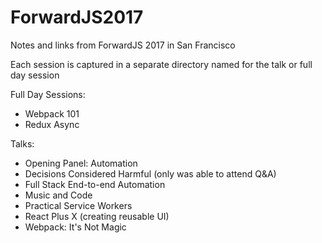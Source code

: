 # ForwardJS2017
Notes and links from ForwardJS 2017 in San Francisco

Each session is captured in a separate directory named for the talk or full day session

Full Day Sessions: 

*   Webpack 101
*   Redux Async

Talks:

*   Opening Panel: Automation
*   Decisions Considered Harmful (only was able to attend Q&A)
*   Full Stack End-to-end Automation
*   Music and Code
*   Practical Service Workers
*   React Plus X (creating reusable UI)
*   Webpack: It's Not Magic
